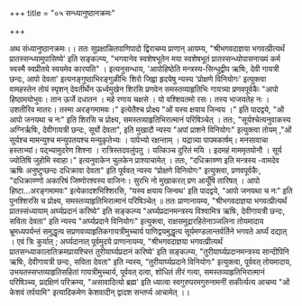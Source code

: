 +++
title = "०५ सन्ध्यानुष्ठानक्रमः"

+++

 अथ संध्यानुष्ठानक्रमः।। 
 ततः सुप्रक्षाळितपाणिपादो द्विराचम्य प्राणान् आयम्य, 
"श्रीभगवदाज्ञया भगवत्प्रीत्यर्थं प्रातस्सन्ध्यामुपासिष्ये' इति सङ्कल्प्य, "भगवानेव स्वशेषभूतेन मया स्वशेषभूतं प्रातस्सन्ध्योपासनाख्यं कर्म स्वस्मै स्वप्रीतये स्वयमेव कारयति" । 
इत्यनुसन्धाय, 'आपोहिष्ठेति मन्त्रस्य-सिन्धुद्वीप ऋषिः, देवी गायत्री छन्दः, आपो देवता' इत्यनङ्गुष्ठाभिरङ्गुळीभिः शिरो जिह्वा हृदयेषु न्यस्य 'प्रोक्षणे विनियोगः' इत्युक्त्वा वामहस्तेन तोयं स्पृशन् देवतीर्थेन ऊर्ध्वमुखेन शिरसि प्रणवेन समस्तव्याहृतिभिः गायत्र्या प्रणवपूर्वकैः 
"आपो हिष्ठामयोभुवः। तान ऊर्जे दधातन । महे रणाय चक्षसे । यो वश्शिवतमो रसः। तस्य भाजयतेह नः । उशतीरिव मातरः। तस्मा अरङ्गमामवः।" इत्येतैश्च प्रोक्ष्य "ओं यस्य क्षयाय जिन्वय ।" इति पादद्वये, "ओं आपो जनयथा च नः" इति शिरसि च प्रोक्ष्य, समस्तव्याहृतिभिरात्मानं परिषिञ्चेत् । ततः, "सूर्यश्चेत्यनुवाकस्य अग्निर्ऋषिः, देवीगायत्री छन्दः, सूर्यो देवता", इति मुखादौ न्यस्य "अपां प्राशने विनियोगः" इत्युक्त्वा तोयम् ,"ओं सूर्यश्च मामन्युश्च मन्युपतयश्च मन्युकृतेभ्यः । पापेभ्यो रक्षन्ताम् । यद्रात्र्या पापमकार्षम्। मनसावाचा हस्ताभ्यां। पद्भ्यामुदरेण शिश्ना । रात्रिस्तदवलुंपतु । यत्किञ्च दुरितं मयि । इदमहं माममृतयोनौ । सूर्य ज्योतिषि जुहोमि स्वाहा।" 
इत्यनुवाकेन चुलकेन प्राश्याचामेत् । ततः, 
"दधिक्राव्ण्ण इति मन्त्रस्य -वामदेव ऋषिः अनुष्टुप्छन्दः दधिक्रावा देवता" इति पूर्ववत् न्यस्य “प्रोक्षणे विनियोगः" इत्युक्त्वा, प्रणवपूर्वकैः, 
"दधिक्राव्ण्णो अकारिषं जिष्णोरश्वस्य वाजिनः। सुरभि नो मुखाकरत् प्रण आयूँषि तारिषत् । आपो हिष्टा...अरङ्गमामवः" इत्येकादशभिश्शिरसि, “यस्य क्षयाय जिन्वथ' इति पादद्वये, “आपो जनयथा च नः" इति पुनश्शिरसि च प्रोक्ष्य, समस्तव्याहृतिभिरात्मानं परिषिञ्चेत् ॥ 
ततः प्राणानायम्य, "श्रीभगवदाज्ञया भगवत्प्रीत्यर्थं प्रातस्संध्यायाम् अर्घ्यप्रदानं करिष्ये” इति सङ्कल्प्य "अर्घ्यप्रदानमन्त्रस्य विश्वामित्र ऋषिः, देवीगायत्री छन्दः, सविता देवता" इति न्यस्य "अर्घ्यप्रदाने विनियोगः" 
इत्युक्त्वा, राक्षसमुद्रारहितेनाञ्जलिना तोयमादाय भ्रूमध्यपर्यन्तं समुद्धृत्य सप्रणवव्याहृतिकगायत्रीमुच्चार्य पाणिद्वयमुद्धृत्य सूर्यमण्डलान्तर्वर्तिने भगवते अर्घ्यं दद्यात् । एवं त्रिः कुर्यात् ; अर्घ्यदानात् पूर्वमुदये प्राणानायम्य,
"श्रीभगवदाज्ञया भगवत्प्रीत्यर्थं प्रातसन्ध्याकालातिक्रमप्रायश्चित्तं तुरीयार्घ्यप्रदानं करिष्ये' इति सङ्कल्प्य, "तुरीयार्घ्यप्रदानमन्त्रस्य सान्दीपिनि ऋषिः, देवीगायत्री छन्दः, सविता देवता" इति न्यस्य, “तुरीयार्घ्यप्रदाने विनियोगः" 
इत्युक्त्वा, पूर्ववत् तोयमादाय, उभयतस्सप्तव्याहृतिसहितां गायत्रीमुच्चार्य, पूर्ववत् दत्वा, शोधितं तीरं गत्वा, समस्तव्याहृतिभिरात्मानं परिषिञ्च्य, प्रदक्षिणं परिक्रम्य, "असावादित्यो ब्रह्म' इति ध्यात्वा स्वगुरुपरमगुरुनामनीं सकीर्त्यत्य आचम्य "ओं केशवं तर्पयामि" इत्यादिकमेण केशवादीन् द्वादश सन्तर्प्य आचामेत् ।। 